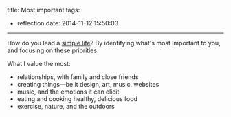 title: Most important
tags:
  - reflection
date: 2014-11-12 15:50:03
---

How do you lead a [simple life](http://zenhabits.net/simple-living-manifesto-72-ideas-to-simplify-your-life/)? By identifying what's most important to you, and focusing on these priorities.

What I value the most:

- relationships, with family and close friends
- creating things—be it design, art, music, websites
- music, and the emotions it can elicit
- eating and cooking healthy, delicious food
- exercise, nature, and the outdoors
